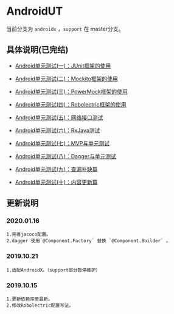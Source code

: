 # AndroidUT

当前分支为 `androidx` ，`support` 在 master分支。

## 具体说明(已完结)

- [Android单元测试(一)：JUnit框架的使用](http://blog.csdn.net/qq_17766199/article/details/78243176)

- [Android单元测试(二)：Mockito框架的使用](http://blog.csdn.net/qq_17766199/article/details/78450007)

- [Android单元测试(三)：PowerMock框架的使用](http://blog.csdn.net/qq_17766199/article/details/78573390)

- [Android单元测试(四)：Robolectric框架的使用](http://blog.csdn.net/qq_17766199/article/details/78710177)

- [Android单元测试(五)：网络接口测试](http://blog.csdn.net/qq_17766199/article/details/78881992)

- [Android单元测试(六)：RxJava测试](http://blog.csdn.net/qq_17766199/article/details/78989664)

- [Android单元测试(七)：MVP与单元测试](http://blog.csdn.net/qq_17766199/article/details/79183901)

- [Android单元测试(八)：Dagger与单元测试](http://blog.csdn.net/qq_17766199/article/details/79277483)

- [Android单元测试(九)：查漏补缺篇](https://blog.csdn.net/qq_17766199/article/details/80321318)

- [Android单元测试(十)：内容更新篇](https://weilu.blog.csdn.net/article/details/102992559)

## 更新说明

### 2020.01.16

    1.完善jacoco配置。
    2.dagger 使用`@Component.Factory` 替换 `@Component.Builder` 。
    
### 2019.10.21
    
    1.适配AndroidX。（support部分暂停维护）

### 2019.10.15

    1.更新依赖库至最新。
    2.修改Robolectric配置写法。
    
